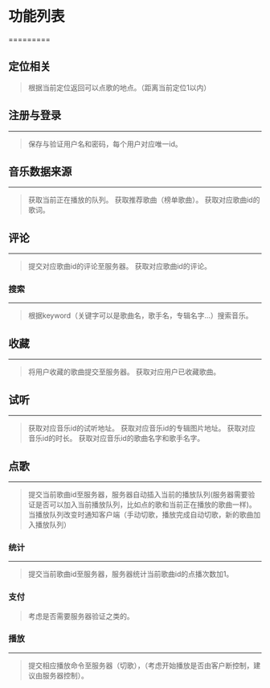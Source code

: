 # 功能列表
=========
## 定位相关
>   根据当前定位返回可以点歌的地点。（距离当前定位1以内）
## 注册与登录
-----------
>   保存与验证用户名和密码，每个用户对应唯一id。
## 音乐数据来源
-------------
>   获取当前正在播放的队列。
>   获取推荐歌曲（榜单歌曲）。
>   获取对应歌曲id的歌词。
## 评论
------
>   提交对应歌曲id的评论至服务器。
>   获取对应歌曲id的评论。
### 搜索
-------
>   根据keyword（关键字可以是歌曲名，歌手名，专辑名字...）搜索音乐。
## 收藏
------
>   将用户收藏的歌曲提交至服务器。
>   获取对应用户已收藏歌曲。
## 试听
------
>   获取对应音乐id的试听地址。
>   获取对应音乐id的专辑图片地址。
>   获取对应音乐id的时长。
>   获取对应音乐id的歌曲名字和歌手名字。
## 点歌
------
>   提交当前歌曲id至服务器，服务器自动插入当前的播放队列(服务器需要验证是否可以加入当前播放队列，比如点的歌和当前正在播放的歌曲一样)。
>   当播放队列改变时通知客户端（手动切歌，播放完成自动切歌，新的歌曲加入播放队列）
### 统计
------
>   提交当前歌曲id至服务器，服务器统计当前歌曲id的点播次数加1。
### 支付
>   考虑是否需要服务器验证之类的。
### 播放
------
>   提交相应播放命令至服务器（切歌），（考虑开始播放是否由客户断控制，建议由服务器控制）。
